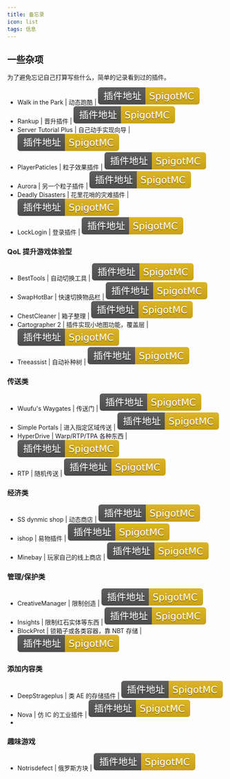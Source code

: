 ```yaml
---
title: 备忘录
icon: list
tags: 信息
---
```

[curseforge]: ./public/cflink.svg
[gh]: ./public/github.svg
[gl]: ./public/gitlab.svg
[mcbbs]: ./public/mcbbslink.svg
[mcmod]: ./public/mcmod.svg
[spigot]: ./public/spigotmclink.svg
[jenkins]: ./public/jenkins.svg


## 一些杂项
为了避免忘记自己打算写些什么，简单的记录看到过的插件。

- Walk in the Park | 动态跑酷 | [![spigot]](https://www.spigotmc.org/resources/walk-in-the-park-%E2%96%B6-infinite-generating-parkour-1-16-x-1-18-x.87226/)
- Rankup | 晋升插件 | [![spigot]](https://www.spigotmc.org/resources/rankup.76964/)
- Server Tutorial Plus | 自己动手实现向导 | [![spigot]](https://www.spigotmc.org/resources/server-tutorial-plus.37741/)
- PlayerPaticles | 粒子效果插件 | [![spigot]](https://www.spigotmc.org/resources/playerparticles.40261/)
- Aurora | 另一个粒子插件 | [![spigot]](https://www.spigotmc.org/resources/%E2%98%84%EF%B8%8Faurora%E2%98%84%EF%B8%8F-ambient-particle-display-customisable-per-biome.89399/)
- Deadly Disasters | 花里花哨的灾难插件 | [![spigot]](https://www.spigotmc.org/resources/deadly-disasters.90806/)
- LockLogin | 登录插件 | [![spigot]](https://www.spigotmc.org/resources/gsa-locklogin.75156/)


### QoL 提升游戏体验型
- BestTools | 自动切换工具 | [![spigot]](https://www.spigotmc.org/resources/besttools.81490/)
- SwapHotBar | 快速切换物品栏 | [![spigot]](https://www.spigotmc.org/resources/swaphotbar.94333/)
- ChestCleaner | 箱子整理 | [![spigot]](https://www.spigotmc.org/resources/chestcleaner-sorting-plugin-api.40313/)
- Cartographer 2 | 插件实现小地图功能，覆盖层 | [![spigot]](https://www.spigotmc.org/resources/cartographer-2-1-8-9-1-18-1-the-best-minimap-plugin-for-bukkit.46922/)
- Treeassist | 自动补种树 | [![spigot]](https://www.spigotmc.org/resources/treeassist.67436/)

### 传送类
- Wuufu's Waygates | 传送门 | [![spigot]](https://www.spigotmc.org/resources/wuufus-waygates-1-13-1-18.80094/)
- Simple Portals | 进入指定区域传送 | [![spigot]](https://www.spigotmc.org/resources/%E2%8D%9F-simple-portals-%E2%8D%9F-effective-regional-portals-bungeecord-compatible.56772/)
- HyperDrive | Warp/RTP/TPA 各种东西 | [![spigot]](https://www.spigotmc.org/resources/%E2%96%BAhyperdrive-advanced-teleportation-plugin-%E2%96%BA.17184/)
- RTP | 随机传送 | [![spigot]](https://www.spigotmc.org/resources/rtp.94812/)


### 经济类
- SS dynmic shop | 动态商店 | [![spigot]](https://www.spigotmc.org/resources/ss-dynamic-shop-1-13-1-16.65603/)
- ishop | 易物插件 | [![spigot]](https://www.spigotmc.org/resources/ishop.84555/)
- Minebay | 玩家自己的线上商店 | [![spigot]](https://www.spigotmc.org/resources/minebay-player-auction-rooms-%E2%99%A3-1-8-1-18-%E2%99%A3-multilanguage-%E2%99%A3-gui-based-%E2%99%A3-tax.40919/)

### 管理/保护类
- CreativeManager | 限制创造 | [![spigot]](https://www.spigotmc.org/resources/%E2%9A%A1-creativemanager-%E2%9A%A1-customizable-complete-control.75097/)
- Insights | 限制红石实体等东西 | [![spigot]](https://www.spigotmc.org/resources/insights-super-configurable-region-limits-asynchronous-scans-1-18.56489/)
- BlockProt | 锁箱子或各类容器，靠 NBT 存储 | [![spigot]](https://www.spigotmc.org/resources/blockprot.87829/)

### 添加内容类
- DeepStrageplus | 类 AE 的存储插件 | [![spigot]](https://www.spigotmc.org/resources/74145/)
- Nova | 仿 IC 的工业插件 | [![spigot]](https://www.spigotmc.org/resources/93648/)
- 

### 趣味游戏
- Notrisdefect | 俄罗斯方块 | [![spigot]](https://www.spigotmc.org/resources/84269/)